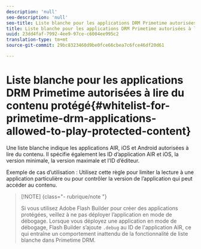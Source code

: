 ```yaml
---
description: 'null'
seo-description: 'null'
seo-title: Liste blanche pour les applications DRM Primetime autorisées à lire du contenu protégé
title: Liste blanche pour les applications DRM Primetime autorisées à lire du contenu protégé
uuid: 23dd4faf-7992-4ee9-97ce-c6004ee995c2
translation-type: tm+mt
source-git-commit: 29bc8323460d9be0fce66cbea7c6fce46df20d61

---
```



# Liste blanche pour les applications DRM Primetime autorisées à lire du contenu protégé{#whitelist-for-primetime-drm-applications-allowed-to-play-protected-content}

Une liste blanche indique les applications AIR, iOS et Android autorisées à lire du contenu. Il spécifie également les ID d’application AIR et iOS, la version minimale, la version maximale et l’ID d’éditeur.

Exemple de cas d’utilisation : Utilisez cette règle pour limiter la lecture à une application particulière ou pour contrôler la version de l’application qui peut accéder au contenu.

>[!NOTE] {class=&quot;- rubrique/note &quot;}
>
>Si vous utilisez Adobe Flash Builder pour créer des applications protégées, veillez à ne pas déployer l’application en mode de débogage. Lorsque vous déployez une application en mode de débogage, Flash Builder s’ajoute `.debug` au ID de l&#39;application AIR, ce qui entraîne un comportement inattendu de la fonctionnalité de liste blanche dans Primetime DRM.

